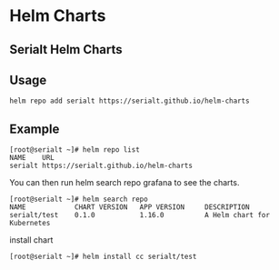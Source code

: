 # Helm Charts

## Serialt Helm Charts


## Usage

```shell
helm repo add serialt https://serialt.github.io/helm-charts
```

## Example

```shell
[root@serialt ~]# helm repo list
NAME    URL                                 
serialt https://serialt.github.io/helm-charts
```
You can then run helm search repo grafana to see the charts.

```
[root@serialt ~]# helm search repo
NAME            CHART VERSION   APP VERSION     DESCRIPTION                
serialt/test    0.1.0           1.16.0          A Helm chart for Kubernetes
```

install chart

```shell
[root@serialt ~]# helm install cc serialt/test
```